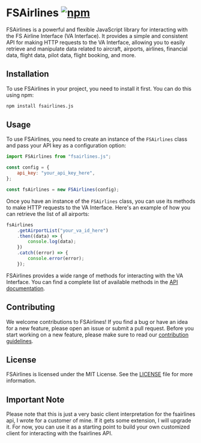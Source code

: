 # FSAirlines [![npm](https://img.shields.io/npm/v/fsairlines.js.svg)](https://www.npmjs.com/package/fsairlines.js)

FSAirlines is a powerful and flexible JavaScript library for interacting with the FS Airline Interface (VA Interface). It provides a simple and consistent API for making HTTP requests to the VA Interface, allowing you to easily retrieve and manipulate data related to aircraft, airports, airlines, financial data, flight data, pilot data, flight booking, and more.

## Installation

To use FSAirlines in your project, you need to install it first. You can do this using npm:

```bash
npm install fsairlines.js
```

## Usage

To use FSAirlines, you need to create an instance of the `FSAirlines` class and pass your API key as a configuration option:

```javascript
import FSAirlines from "fsairlines.js";

const config = {
	api_key: "your_api_key_here",
};

const fsAirlines = new FSAirlines(config);
```

Once you have an instance of the `FSAirlines` class, you can use its methods to make HTTP requests to the VA Interface. Here's an example of how you can retrieve the list of all airports:

```javascript
fsAirlines
	.getAirportList("your_va_id_here")
	.then((data) => {
		console.log(data);
	})
	.catch((error) => {
		console.error(error);
	});
```

FSAirlines provides a wide range of methods for interacting with the VA Interface. You can find a complete list of available methods in the [API documentation](https://wiki.fsairlines.net/index.php/XML-Interface-v2).

## Contributing

We welcome contributions to FSAirlines! If you find a bug or have an idea for a new feature, please open an issue or submit a pull request. Before you start working on a new feature, please make sure to read our [contribution guidelines](https://github.com/tabit/fsairlines/blob/master/CONTRIBUTING.md).

## License

FSAirlines is licensed under the MIT License. See the [LICENSE](https://github.com/tabit/fsairlines/blob/master/LICENSE) file for more information.

## Important Note

Please note that this is just a very basic client interpretation for the fsairlines api, I wrote for a customer of mine. If it gets some extension, I will upgrade it. For now, you can use it as a starting point to build your own customized client for interacting with the fsairlines API.
